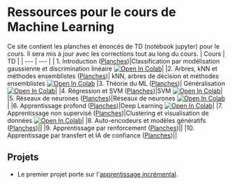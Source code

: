 # Ressources pour le cours de Machine Learning

Ce site contient les planches et énoncés de TD (notebook jupyter) pour le cours. Il sera mis à jour avec les corrections tout au long du cours.
| Cours | TD |
| --- | --- |
| 1. Introduction ([Planches](https://github.com/stepherbin/teaching/blob/master/IOGS/cours_ml_intro_2025.pdf))|Classification par modélisation gaussienne et discrimination linéaire [![Open In Colab](https://colab.research.google.com/assets/colab-badge.svg)](https://colab.research.google.com/github/stepherbin/teaching/blob/master/IOGS/td_gaussien_bayesien.ipynb)|
|2. Arbres, kNN et méthodes ensemblistes ([Planches](https://github.com/stepherbin/teaching/blob/master/IOGS/IOGS_knn_tree_ensemble_2025.pdf))| kNN, arbres de décision et méthodes ensemblistes [![Open In Colab](https://colab.research.google.com/assets/colab-badge.svg)](https://colab.research.google.com/github/stepherbin/teaching/blob/master/IOGS/td_arbres_knn_new_2023.ipynb)
|3. Théorie du ML ([Planches](https://github.com/stepherbin/teaching/blob/master/IOGS/IOGS_ML_theory_2025_169.pdf))| Généralisation [![Open In Colab](https://colab.research.google.com/assets/colab-badge.svg)](https://colab.research.google.com/github/stepherbin/teaching/blob/master/IOGS/td_ml_generalisation.ipynb)|
|4. Régression et SVM ([Planches](https://github.com/stepherbin/teaching/blob/master/IOGS/cours_ml_svm_regression_169.pdf))|SVM [![Open In Colab](https://colab.research.google.com/assets/colab-badge.svg)](https://colab.research.google.com/github/stepherbin/teaching/blob/master/IOGS/td_svm_2023.ipynb)|
|5. Réseaux de neurones ([Planches](https://github.com/stepherbin/teaching/blob/master/IOGS/cours_reseaux_neurones_2024.pdf))|Réseaux de neurones [![Open In Colab](https://colab.research.google.com/assets/colab-badge.svg)](https://colab.research.google.com/github/stepherbin/teaching/blob/master/IOGS/td_reseaux_neurones.ipynb)|
|6. Apprentissage profond ([Planches](https://github.com/stepherbin/teaching/blob/master/IOGS/cours_deep_learning_2024.pdf))|Deep Learning [![Open In Colab](https://colab.research.google.com/assets/colab-badge.svg)](https://colab.research.google.com/github/stepherbin/teaching/blob/master/IOGS/td_deep_learning.ipynb)|
|7. Apprentissage non supervisé ([Planches](https://github.com/stepherbin/teaching/blob/master/IOGS/IOGS_cours_non_supervise.pdf))|Clustering et visualisation de données [![Open In Colab](https://colab.research.google.com/assets/colab-badge.svg)](https://colab.research.google.com/github/stepherbin/teaching/blob/master/IOGS/td_unsupervised.ipynb)|
|8. Auto-encodeurs et modèles génératifs ([Planches](https://github.com/stepherbin/teaching/blob/master/IOGS/IOGS_renforcement_2025.pdf))||
|9. Apprentissage par renforcement ([Planches](https://github.com/stepherbin/teaching/blob/master/IOGS/IOGS_autoencoder.pdf))||
|10. Apprentissage par transfert et IA de confiance ([Planches](https://github.com/stepherbin/teaching/blob/master/IOGS/IOGS_ML_advanced_2025.pdf))||


## Projets

- Le premier projet porte sur l'[apprentissage incrémental](https://github.com/stepherbin/teaching/blob/master/IOGS/projet/README.md).


